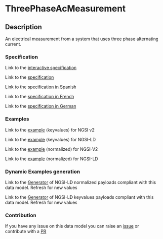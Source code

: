 # ThreePhaseAcMeasurement

## Description 

An electrical  measurement from a system that uses three phase alternating current.
### Specification

Link to the [interactive specification](https://swagger.lab.fiware.org/?url=https://smart-data-models.github.io/dataModel.Energy/ThreePhaseAcMeasurement/swagger.yaml)

Link to the [specification](https://smart-data-models.github.io/dataModel.Energy/ThreePhaseAcMeasurement/doc/spec.md)

Link to the [specification in Spanish](https://smart-data-models.github.io/dataModel.Energy/ThreePhaseAcMeasurement/doc/spec_ES.md)

Link to the [specification in French](https://smart-data-models.github.io/dataModel.Energy/ThreePhaseAcMeasurement/doc/spec_FR.md)

Link to the [specification in German](https://smart-data-models.github.io/dataModel.Energy/ThreePhaseAcMeasurement/doc/spec_DE.md)
### Examples

Link to the [example](https://smart-data-models.github.io/dataModel.Energy/ThreePhaseAcMeasurement/examples/example.json) (keyvalues) for NGSI v2

Link to the [example](https://smart-data-models.github.io/dataModel.Energy/ThreePhaseAcMeasurement/examples/example.jsonld) (keyvalues) for NGSI-LD

Link to the [example](https://smart-data-models.github.io/dataModel.Energy/ThreePhaseAcMeasurement/examples/example-normalized.json) (normalized) for NGSI-V2

Link to the [example](https://smart-data-models.github.io/dataModel.Energy/ThreePhaseAcMeasurement/examples/example-normalized.jsonld) (normalized) for NGSI-LD
### Dynamic Examples generation

Link to the [Generator](https://smartdatamodels.org/extra/ngsi-ld_generator_v0.92.php?schemaUrl=https://raw.githubusercontent.com/smart-data-models/dataModel.Energy/master/ThreePhaseAcMeasurement/schema.json&email=info@smartdatamodels.org) of NGSI-LD normalized payloads compliant with this data model. Refresh for new values

Link to the [Generator](https://smartdatamodels.org/extra/ngsi-ld_generator_keyvalues_v0.92.php?schemaUrl=https://raw.githubusercontent.com/smart-data-models/dataModel.Energy/master/ThreePhaseAcMeasurement/schema.json&email=info@smartdatamodels.org) of NGSI-LD keyvalues payloads compliant with this data model. Refresh for new values
### Contribution

 If you have any issue on this data model you can raise an [issue](https://github.com/smart-data-models/dataModel.Energy/issues)  or contribute with a [PR](https://github.com/smart-data-models/dataModel.Energy/pulls)